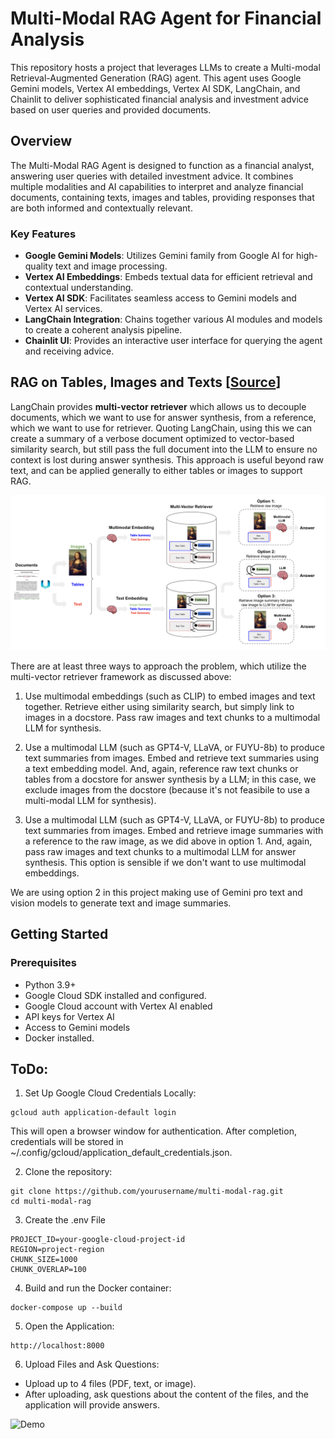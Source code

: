 # Multi-Modal RAG Agent for Financial Analysis

This repository hosts a project that leverages LLMs to create a Multi-modal Retrieval-Augmented Generation (RAG) agent. This agent uses Google Gemini models, Vertex AI embeddings, Vertex AI SDK, LangChain, and Chainlit to deliver sophisticated financial analysis and investment advice based on user queries and provided documents.

## Overview

The Multi-Modal RAG Agent is designed to function as a financial analyst, answering user queries with detailed investment advice. It combines multiple modalities and AI capabilities to interpret and analyze financial documents, containing texts, images and tables, providing responses that are both informed and contextually relevant.


### Key Features

- **Google Gemini Models**: Utilizes Gemini family from Google AI for high-quality text and image processing.
- **Vertex AI Embeddings**: Embeds textual data for efficient retrieval and contextual understanding.
- **Vertex AI SDK**: Facilitates seamless access to Gemini models and Vertex AI services.
- **LangChain Integration**: Chains together various AI modules and models to create a coherent analysis pipeline.
- **Chainlit UI**: Provides an interactive user interface for querying the agent and receiving advice.

## RAG on Tables, Images and Texts [[Source](https://blog.langchain.dev/semi-structured-multi-modal-rag/)]
LangChain provides **multi-vector retriever** which allows us to decouple documents, which we want to use for answer synthesis, from a reference, which we want to use for retriever. Quoting LangChain, using this we can create a summary of a verbose document optimized to vector-based similarity search, but still pass the full document into the LLM to ensure no context is lost during answer synthesis. This approach is useful beyond raw text, and can be applied generally to either tables or images to support RAG.

[![Multi-modal data using Multi-Vector Retriever](assets/mm-overview.png)](https://blog.langchain.dev/content/images/size/w1600/2023/10/image-22.png)

There are at least three ways to approach the problem, which utilize the multi-vector retriever framework as discussed above:

1. Use multimodal embeddings (such as CLIP) to embed images and text together. Retrieve either using similarity search, but simply link to images in a docstore. Pass raw images and text chunks to a multimodal LLM for synthesis.

2. Use a multimodal LLM (such as GPT4-V, LLaVA, or FUYU-8b) to produce text summaries from images. Embed and retrieve text summaries using a text embedding model. And, again, reference raw text chunks or tables from a docstore for answer synthesis by a LLM; in this case, we exclude images from the docstore (because it's not feasibile to use a multi-modal LLM for synthesis).

3. Use a multimodal LLM (such as GPT4-V, LLaVA, or FUYU-8b) to produce text summaries from images. Embed and retrieve image summaries with a reference to the raw image, as we did above in option 1. And, again, pass raw images and text chunks to a multimodal LLM for answer synthesis. This option is sensible if we don't want to use multimodal embeddings.

We are using option 2 in this project making use of Gemini pro text and vision models to generate text and image summaries.


## Getting Started

### Prerequisites

- Python 3.9+
- Google Cloud SDK installed and configured.
- Google Cloud account with Vertex AI enabled
- API keys for Vertex AI
- Access to Gemini models
- Docker installed.

<!--- ### Installation

1. **Clone the repository**:
   ```bash
   git clone https://github.com/yourusername/financial-analyst-rag-agent.git
   cd financial-analyst-rag-agent
    ```

1. **Install dependencies**:
   ```bash
   git clone https://github.com/yourusername/financial-analyst-rag-agent.git
   cd financial-analyst-rag-agent
    ```
!--->

## ToDo:

1. Set Up Google Cloud Credentials Locally:
```
gcloud auth application-default login
```
This will open a browser window for authentication. After completion, credentials will be stored in ~/.config/gcloud/application_default_credentials.json.

2. Clone the repository:
```
git clone https://github.com/yourusername/multi-modal-rag.git
cd multi-modal-rag
```
3. Create the .env File
```
PROJECT_ID=your-google-cloud-project-id
REGION=project-region
CHUNK_SIZE=1000
CHUNK_OVERLAP=100
```

4. Build and run the Docker container:
```
docker-compose up --build
```

5. Open the Application:
```
http://localhost:8000
```
6. Upload Files and Ask Questions:

- Upload up to 4 files (PDF, text, or image).
- After uploading, ask questions about the content of the files, and the application will provide answers.

![Demo](assets/demo.png)